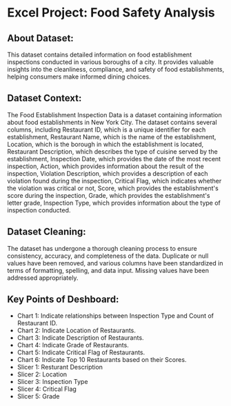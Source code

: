 # Excel Project: Food Safety Analysis
## About Dataset:
This dataset contains detailed information on food establishment inspections conducted in various boroughs of a city. It provides valuable insights into the cleanliness, compliance, and safety of food establishments, helping consumers make informed dining choices.
## Dataset Context:
The Food Establishment Inspection Data is a dataset containing information about food establishments in New York City. The dataset contains several columns, including Restaurant ID, which is a unique identifier for each establishment, Restaurant Name, which is the name of the establishment, Location, which is the borough in which the establishment is located, Restaurant Description, which describes the type of cuisine served by the establishment, Inspection Date, which provides the date of the most recent inspection, Action, which provides information about the result of the inspection, Violation Description, which provides a description of each violation found during the inspection, Critical Flag, which indicates whether the violation was critical or not, Score, which provides the establishment's score during the inspection, Grade, which provides the establishment's letter grade, Inspection Type, which provides information about the type of inspection conducted.
## Dataset Cleaning:
The dataset has undergone a thorough cleaning process to ensure consistency, accuracy, and completeness of the data. Duplicate or null values have been removed, and various columns have been standardized in terms of formatting, spelling, and data input. Missing values have been addressed appropriately.
## Key Points of Deshboard:
- Chart 1: Indicate relationships between Inspection Type and Count of Restaurant ID.
- Chart 2: Indicate Location of Restaurants.
- Chart 3: Indicate Description of Restaurants.
- Chart 4: Indicate Grade of Restaurants.
- Chart 5: Indicate Critical Flag of Restaurants.
- Chart 6: Indicate Top 10 Restaurants based on their Scores.
- Slicer 1: Resturant Description
- Slicer 2: Location
- Slicer 3: Inspection Type
- Slicer 4: Critical Flag
- Slicer 5: Grade
